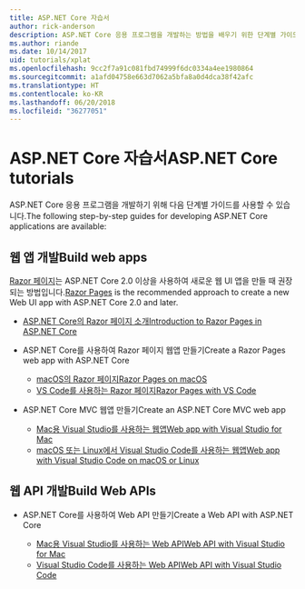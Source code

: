 ```yaml
---
title: ASP.NET Core 자습서
author: rick-anderson
description: ASP.NET Core 응용 프로그램을 개발하는 방법을 배우기 위한 단계별 가이드 목록입니다.
ms.author: riande
ms.date: 10/14/2017
uid: tutorials/xplat
ms.openlocfilehash: 9cc2f7a91c081fbd74999f6dc0334a4ee1980864
ms.sourcegitcommit: a1afd04758e663d7062a5bfa8a0d4dca38f42afc
ms.translationtype: HT
ms.contentlocale: ko-KR
ms.lasthandoff: 06/20/2018
ms.locfileid: "36277051"
---
```

# <a name="aspnet-core-tutorials"></a><span data-ttu-id="d9b00-103">ASP.NET Core 자습서</span><span class="sxs-lookup"><span data-stu-id="d9b00-103">ASP.NET Core tutorials</span></span>

<span data-ttu-id="d9b00-104">ASP.NET Core 응용 프로그램을 개발하기 위해 다음 단계별 가이드를 사용할 수 있습니다.</span><span class="sxs-lookup"><span data-stu-id="d9b00-104">The following step-by-step guides for developing ASP.NET Core applications are available:</span></span>

## <a name="build-web-apps"></a><span data-ttu-id="d9b00-105">웹 앱 개발</span><span class="sxs-lookup"><span data-stu-id="d9b00-105">Build web apps</span></span>

<span data-ttu-id="d9b00-106">[Razor 페이지](xref:razor-pages/index)는 ASP.NET Core 2.0 이상을 사용하여 새로운 웹 UI 앱을 만들 때 권장되는 방법입니다.</span><span class="sxs-lookup"><span data-stu-id="d9b00-106">[Razor Pages](xref:razor-pages/index) is the recommended approach to create a new Web UI app with ASP.NET Core 2.0 and later.</span></span>

* [<span data-ttu-id="d9b00-107">ASP.NET Core의 Razor 페이지 소개</span><span class="sxs-lookup"><span data-stu-id="d9b00-107">Introduction to Razor Pages in ASP.NET Core</span></span>](xref:razor-pages/index)
* <span data-ttu-id="d9b00-108">ASP.NET Core를 사용하여 Razor 페이지 웹앱 만들기</span><span class="sxs-lookup"><span data-stu-id="d9b00-108">Create a Razor Pages web app with ASP.NET Core</span></span>

   * [<span data-ttu-id="d9b00-109">macOS의 Razor 페이지</span><span class="sxs-lookup"><span data-stu-id="d9b00-109">Razor Pages on macOS</span></span>](xref:tutorials/razor-pages-mac/index)
   * [<span data-ttu-id="d9b00-110">VS Code를 사용하는 Razor 페이지</span><span class="sxs-lookup"><span data-stu-id="d9b00-110">Razor Pages with VS Code</span></span>](xref:tutorials/razor-pages-vsc/index)  

* <span data-ttu-id="d9b00-111">ASP.NET Core MVC 웹앱 만들기</span><span class="sxs-lookup"><span data-stu-id="d9b00-111">Create an ASP.NET Core MVC web app</span></span>

   * [<span data-ttu-id="d9b00-112">Mac용 Visual Studio를 사용하는 웹앱</span><span class="sxs-lookup"><span data-stu-id="d9b00-112">Web app with Visual Studio for Mac</span></span>](first-mvc-app-mac/index.md)
   * [<span data-ttu-id="d9b00-113">macOS 또는 Linux에서 Visual Studio Code를 사용하는 웹앱</span><span class="sxs-lookup"><span data-stu-id="d9b00-113">Web app with Visual Studio Code on macOS or Linux</span></span>](first-mvc-app-xplat/index.md)

## <a name="build-web-apis"></a><span data-ttu-id="d9b00-114">웹 API 개발</span><span class="sxs-lookup"><span data-stu-id="d9b00-114">Build Web APIs</span></span>
* <span data-ttu-id="d9b00-115">ASP.NET Core를 사용하여 Web API 만들기</span><span class="sxs-lookup"><span data-stu-id="d9b00-115">Create a Web API with ASP.NET Core</span></span>

  * [<span data-ttu-id="d9b00-116">Mac용 Visual Studio를 사용하는 Web API</span><span class="sxs-lookup"><span data-stu-id="d9b00-116">Web API with Visual Studio for Mac</span></span>](xref:tutorials/first-web-api-mac)
  * [<span data-ttu-id="d9b00-117">Visual Studio Code를 사용하는 Web API</span><span class="sxs-lookup"><span data-stu-id="d9b00-117">Web API with Visual Studio Code</span></span>](web-api-vsc.md)


